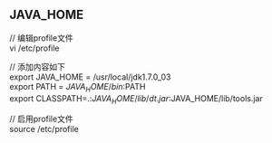 ## JAVA_HOME  
// 编辑profile文件  
vi /etc/profile

// 添加内容如下  
export JAVA_HOME = /usr/local/jdk1.7.0_03  
export PATH = $JAVA_HOME/bin:$PATH  
export CLASSPATH=.:$JAVA_HOME/lib/dt.jar:$JAVA_HOME/lib/tools.jar

// 启用profile文件  
source /etc/profile
